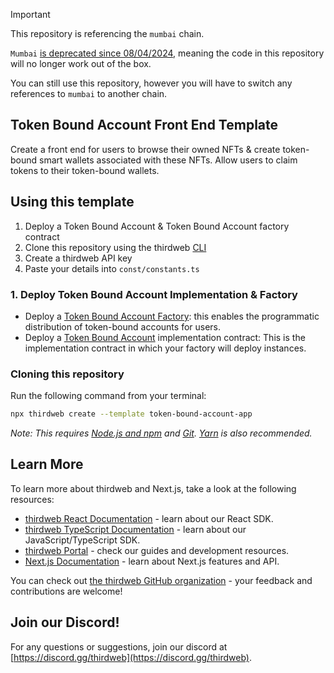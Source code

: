 > [!Important]  
> This repository is referencing the `mumbai` chain.
> 
> `Mumbai` [is deprecated since 08/04/2024](https://blog.thirdweb.com/deprecation-of-mumbai-testnet/), meaning the code in this repository will no longer work out of the box.
>
> You can still use this repository, however you will have to switch any references to `mumbai` to another chain.


## Token Bound Account Front End Template

Create a front end for users to browse their owned NFTs & create token-bound smart wallets associated with these NFTs.
Allow users to claim tokens to their token-bound wallets.
## Using this template

1. Deploy a Token Bound Account & Token Bound Account factory contract
2. Clone this repository using the thirdweb [CLI](https://portal.thirdweb.com/cli)
3. Create a thirdweb API key
4. Paste your details into `const/constants.ts`

### 1. Deploy Token Bound Account Implementation & Factory

- Deploy a [Token Bound Account Factory](https://github.com/thirdweb-example/token-bound-account/blob/main/src/TokenBoundAccountFactory.sol): this enables the programmatic distribution of token-bound accounts for users. 
- Deploy a [Token Bound Account](https://github.com/thirdweb-example/token-bound-account/blob/main/src/TokenBoundAccount.sol) implementation contract: This is the implementation contract in which your factory will deploy instances.
### Cloning this repository

Run the following command from your terminal:

```bash
npx thirdweb create --template token-bound-account-app
```

_Note: This requires [Node.js and npm](https://docs.npmjs.com/downloading-and-installing-node-js-and-npm) and [Git](https://git-scm.com/downloads). [Yarn](https://classic.yarnpkg.com/en/docs/install/#mac-stable) is also recommended._

## Learn More

To learn more about thirdweb and Next.js, take a look at the following resources:

- [thirdweb React Documentation](https://docs.thirdweb.com/react) - learn about our React SDK.
- [thirdweb TypeScript Documentation](https://docs.thirdweb.com/typescript) - learn about our JavaScript/TypeScript SDK.
- [thirdweb Portal](https://docs.thirdweb.com) - check our guides and development resources.
- [Next.js Documentation](https://nextjs.org/docs) - learn about Next.js features and API.

You can check out [the thirdweb GitHub organization](https://github.com/thirdweb-dev) - your feedback and contributions are welcome!

## Join our Discord!

For any questions or suggestions, join our discord at [https://discord.gg/thirdweb](https://discord.gg/thirdweb).
